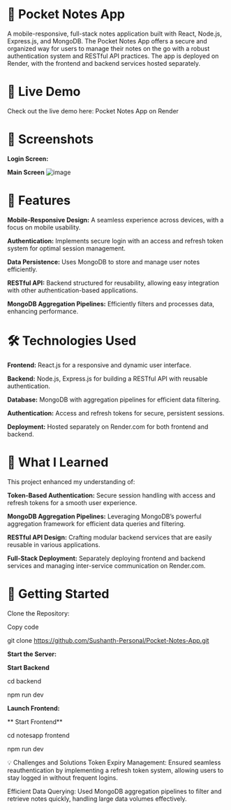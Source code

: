 # 📓 Pocket Notes App
A mobile-responsive, full-stack notes application built with React, Node.js, Express.js, and MongoDB. The Pocket Notes App offers a secure and organized way for users to manage their notes on the go with a robust authentication system and RESTful API practices. The app is deployed on Render, with the frontend and backend services hosted separately.

# 🚀 Live Demo
Check out the live demo here: Pocket Notes App on Render

# 📸 Screenshots
**Login Screen:**


**Main Screen**
![image](https://github.com/user-attachments/assets/09f9508f-4c88-4e43-8080-bc50307e8064)

# 🌟 Features
**Mobile-Responsive Design:** A seamless experience across devices, with a focus on mobile usability.

**Authentication:** Implements secure login with an access and refresh token system for optimal session management.

**Data Persistence:** Uses MongoDB to store and manage user notes efficiently.

**RESTful API:** Backend structured for reusability, allowing easy integration with other authentication-based applications.

**MongoDB Aggregation Pipelines:** Efficiently filters and processes data, enhancing performance.

# 🛠️ Technologies Used
**Frontend:** React.js for a responsive and dynamic user interface.

**Backend:** Node.js, Express.js for building a RESTful API with reusable authentication.

**Database:** MongoDB with aggregation pipelines for efficient data filtering.

**Authentication:** Access and refresh tokens for secure, persistent sessions.

**Deployment:** Hosted separately on Render.com for both frontend and backend.

# 🧠 What I Learned
This project enhanced my understanding of:

**Token-Based Authentication:** Secure session handling with access and refresh tokens for a smooth user experience.

**MongoDB Aggregation Pipelines:** Leveraging MongoDB’s powerful aggregation framework for efficient data queries and filtering.

**RESTful API Design:** Crafting modular backend services that are easily reusable in various applications.

**Full-Stack Deployment:** Separately deploying frontend and backend services and managing inter-service communication on Render.com.

# 🚀 Getting Started
Clone the Repository:

Copy code

git clone https://github.com/Sushanth-Personal/Pocket-Notes-App.git

**Start the Server:**

**Start Backend**

cd backend

npm run dev

**Launch Frontend:**

** Start Frontend**

cd notesapp frontend

npm run dev


💡 Challenges and Solutions
Token Expiry Management: Ensured seamless reauthentication by implementing a refresh token system, allowing users to stay logged in without frequent logins.

Efficient Data Querying: Used MongoDB aggregation pipelines to filter and retrieve notes quickly, handling large data volumes effectively.
